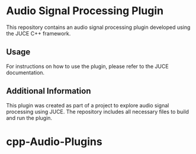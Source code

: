 # Audio Signal Processing Plugin

This repository contains an audio signal processing plugin developed using the JUCE C++ framework.

## Usage

For instructions on how to use the plugin, please refer to the JUCE documentation.

## Additional Information

This plugin was created as part of a project to explore audio signal processing using JUCE. The repository includes all necessary files to build and run the plugin.
# cpp-Audio-Plugins

